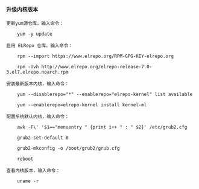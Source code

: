 
#### 升级内核版本
	
	更新yum源仓库，输入命令：
		
		yum -y update
		
	启用 ELRepo 仓库，输入命令：
	
		rpm --import https://www.elrepo.org/RPM-GPG-KEY-elrepo.org
		
		rpm -Uvh http://www.elrepo.org/elrepo-release-7.0-3.el7.elrepo.noarch.rpm
	
	安装最新版本内核，输入命令：
		
		yum --disablerepo="*" --enablerepo="elrepo-kernel" list available
		
		yum --enablerepo=elrepo-kernel install kernel-ml
	
	配置系统默认内核，输入命令：
	
		awk -F\' '$1=="menuentry " {print i++ " : " $2}' /etc/grub2.cfg
		
		grub2-set-default 0
		
		grub2-mkconfig -o /boot/grub2/grub.cfg
		
		reboot
	
	查看内核版本，输入命令：
		
		uname -r
